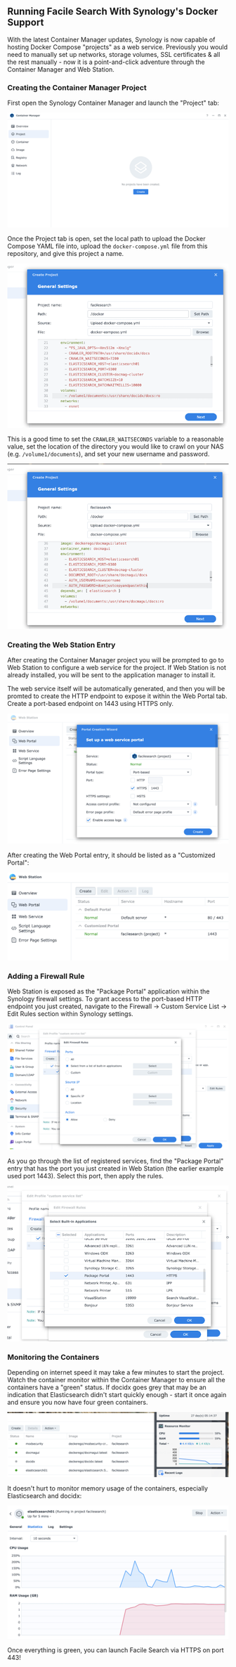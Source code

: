 ## Running Facile Search With Synology's Docker Support

With the latest Container Manager updates, Synology is now capable of hosting Docker Compose "projects" as a web service. Previously you would need to manually set up networks, storage volumes, SSL certificates & all the rest manually - now it is a point-and-click adventure through the Container Manager and Web Station.


### Creating the Container Manager Project

First open the Synology Container Manager and launch the "Project" tab:

![The Synology Container Manager with the Project tab open](images/01_Container_Manager.png "Container Manager: Projects")

Once the Project tab is open, set the local path to upload the Docker Compose YAML file into, upload the `docker-compose.yml` file from this repository, and give this project a name.

![The YAML editor of the Container Manager open and modifying the docidx polling schedule](images/02_Polling_Schedule.png "Container Manager: Create Project: General Settings")

This is a good time to set the `CRAWLER_WAITSECONDS` variable to a reasonable value, set the location of the directory you would like to crawl on your NAS (e.g. `/volume1/documents`), and set your new username and password.

![The YAML editor of the Container Manager open and modifying the username and password](images/03_Credentials.png "Container Manager: Create Project: General Settings")


### Creating the Web Station Entry

After creating the Container Manager project you will be prompted to go to Web Station to configure a web service for the project. If Web Station is not already installed, you will be sent to the application manager to install it.

The web service itself will be automatically generated, and then you will be promted to create the HTTP endpoint to expose it within the Web Portal tab. Create a port-based endpoint on 1443 using HTTPS only.

![The Web Portal creation wizard within the Web Station application](images/06_Web_Portal.png "Web Station: Web Portal: Portal Creation Wizard")

After creating the Web Portal entry, it should be listed as a "Customized Portal":

![The Web Portal settings tab of the Web Station application](images/07_Web_Station.png "Web Station: Web Portal")


### Adding a Firewall Rule

Web Station is exposed as the "Package Portal" application within the Synology firewall settings. To grant access to the port-based HTTP endpoint you just created, navigate to the Firewall -> Custom Service List -> Edit Rules section within Synology settings.

![Edit Rules section of the Firewall Custom Service List](images/08_Firewall.png "Settings: Firewall: Custom Service List: Edit Rules")

As you go through the list of registered services, find the "Package Portal" entry that has the port you just created in Web Station (the earlier example used port 1443). Select this port, then apply the rules.

![Selecting a built-in application from the Firewall Custom Service List](images/09_Firewall_Services.png "Settings: Firewall: Custom Service List: Edit Rules: Select Built-In Applications")


### Monitoring the Containers

Depending on internet speed it may take a few minutes to start the project. Watch the container monitor within the Container Manager to ensure all the containers have a "green" status. If docidx goes grey that may be an indication that Elasticsearch didn't start quickly enough - start it once again and ensure you now have four green containers.

![The container monitor within the Container Manager](images/10_Monitor_Containers.png "Container Manager: Containers: Status")

It doesn't hurt to monitor memory usage of the containers, especially Elasticsearch and docidx:

![The Elasticsearch container monitor within the Container Manager](images/11_Monitor_ES_Stats.png "Container Manager: Container: Elasticsearch: Status")

Once everything is green, you can launch Facile Search via HTTPS on port 443!
